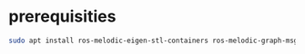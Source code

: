 # prerequisities

```bash
sudo apt install ros-melodic-eigen-stl-containers ros-melodic-graph-msgs
```
